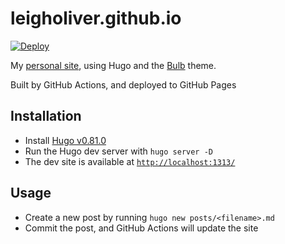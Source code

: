 # leigholiver.github.io

[![Deploy](https://github.com/leigholiver/leigholiver.github.io/workflows/Deploy/badge.svg)](https://github.com/leigholiver/leigholiver.github.io/actions)

My [personal site](https://leigholiver.com), using Hugo and the [Bulb](https://github.com/leigholiver/bulb) theme.

Built by GitHub Actions, and deployed to GitHub Pages


## Installation
* Install [Hugo v0.81.0](https://github.com/gohugoio/hugo/releases/tag/v0.81.0)
* Run the Hugo dev server with `hugo server -D`
* The dev site is available at [`http://localhost:1313/`](http://localhost:1313/)

## Usage
* Create a new post by running `hugo new posts/<filename>.md`
* Commit the post, and GitHub Actions will update the site
